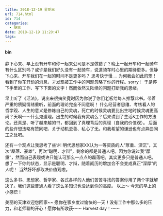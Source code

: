 ```yaml
---
title: 2018-12-19 星期三
url: 714.html
id: 714
categories:
  - 随笔
date: 2018-12-19 11:20:47
tags:
---
```


#### bin

静下心来、早上没有开车和你一起来公司是不是做错了？晚上一起开车和一起骑车有什么区别吗？或许是我们好久没有一起骑车，说道骑车时心里的期待更多。但静下心来、开车我们在一起的时间不是更多吗？ 思考快于慢…. 为何我会如此的笨！ 看到了你车开动的消息，才发现被工作中的问题忽略了你的行程。sorry！ 于是停下手里的工作、写下下面的文字！然而依然又陆续的问题打断我的思绪。

早上听了《活法》，说出来很搞笑竟时因为你说了你们老板给每人推荐此书。带着严重的质疑情绪重听，前面的理论完全不同意啊！ 什么经营者思维、考核看人的哲学观、人生的意义是修炼自己的灵魂，死亡的时候灵魂要比出生地时候灵魂更高尚？天啊～～什么鬼道理。出生的时候我有灵魂么？后来讲到了生活&工作的方法论。还真是、听了越来越的书，都回到了真理背后的真理（自我的价值观）。 后面的些许想法略有赞同吧、关于动机至善、私心了无。和我希望的谦逊也有点异曲同工之处吧。

还有一个观点让我思考了些许! 明代思想家XX认为一等资质的人“厚重、深沉”，其次“磊落、豪雄”，再次“聪明、才辩”，剩余的都是普通人吧。因为你说过我“厚重”，然而自己表现或许只能认可那么一点点的磊落吧。其实更多只是普通人吧。想了一下你的状态，显示是聪明、才辩，随着阅历的增加会不会变成真正“深厚”的人呢！ 当然好坏都取决价值观啦。

这么多书、思想家、哲学家、各式各样的人他们苦苦寻找的答案你用了两个字就解决了。我们这些普通人看了这么多知识也没达到你的高度。 以上～ 今天的早上的小感悟！

美丽的天津欢迎您回家~~ 愿你在家乡度过愉快的一天！没有工作中那么多的压力，和老师聊的开心！愿你有所收获～～ Harvest day！～～